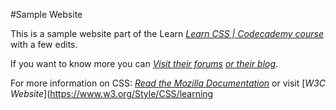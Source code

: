 #Sample Website

This is a sample website part of the Learn [*Learn CSS | Codecademy course*](https://www.codecademy.com/learn/learn-css) with a few edits.

If you want to know more you can [*Visit their forums*](https://discuss.codecademy.com) [*or their blog*](https://news.codecademy.com).

For more information on CSS: 
[*Read the Mozilla Documentation*](https://developer.mozilla.org/en-US/docs/Web/CSS) or visit [*W3C Website*](https://www.w3.org/Style/CSS/learning
